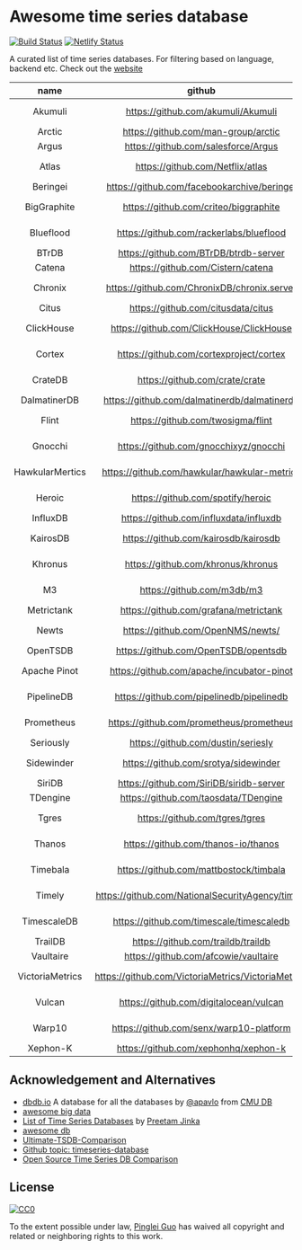 # Awesome time series database

[![Build Status](https://travis-ci.org/xephonhq/awesome-time-series-database.svg?branch=master)](https://travis-ci.org/xephonhq/awesome-time-series-database)
[![Netlify Status](https://api.netlify.com/api/v1/badges/2ea12ac4-c2b9-4767-87d6-8ac65ce5ee30/deploy-status)](https://app.netlify.com/sites/awesome-time-series-database/deploys)

A curated list of time series databases.
For filtering based on language, backend etc. Check out the [website](https://awesome-time-series-database.netlify.com/)

<!--DBTABLE_START-->
|name|github|status|lang|backend|protocol|query|license|
|:--:|:--:|:--:|:--:|:--:|:--:|:--:|:--:|
|Akumuli|https://github.com/akumuli/Akumuli|maintained|c++|localfs|tcp|text|apache-2.0|
|Arctic|https://github.com/man-group/arctic|active|python|mongodb|tcp|python|lgpl|
|Argus|https://github.com/salesforce/Argus|dead|java|hbase|http|json|bsd|
|Atlas|https://github.com/Netflix/atlas|maintained|scala|memory|http|stack|apache-2.0|
|Beringei|https://github.com/facebookarchive/beringei|dead|c++|memory|thrift|thrift|bsd|
|BigGraphite|https://github.com/criteo/biggraphite|maintained|python|cassandra|http|graphite|apache-2.0|
|Blueflood|https://github.com/rackerlabs/blueflood|dead|java|cassandra,elasticsearch|http|json|apache-2.0|
|BTrDB|https://github.com/BTrDB/btrdb-server|maintained|go|ceph|http|json|gpl|
|Catena|https://github.com/Cistern/catena|dead|go|localfs|http|json|bsd|
|Chronix|https://github.com/ChronixDB/chronix.server|maintained|java|solr|http|json|apache-2.0|
|Citus|https://github.com/citusdata/citus|active|c|postgresql|tcp|sql|agpl-3.0|
|ClickHouse|https://github.com/ClickHouse/ClickHouse|active|c++|localfs|tcp|sql|apache-2.0|
|Cortex|https://github.com/cortexproject/cortex|active|go|s3,cassandra,bigtable,dynamodb|http|promql|apache-2.0|
|CrateDB|https://github.com/crate/crate|active|java|elasticsearch,s3|tcp|sql|apache-2.0|
|DalmatinerDB|https://github.com/dalmatinerdb/dalmatinerdb|maintained|erlang|localfs|http|text|mit|
|Flint|https://github.com/twosigma/flint|maintained|scala|spark|http|json|apache-2.0|
|Gnocchi|https://github.com/gnocchixyz/gnocchi|dead|python|localfs|http|json|apache-2.0|
|HawkularMertics|https://github.com/hawkular/hawkular-metrics|maintained|java|cassandra|http|json|apache-2.0|
|Heroic|https://github.com/spotify/heroic|maintained|java|bigtable,cassandra,elasticsearch|http|json|apache-2.0|
|InfluxDB|https://github.com/influxdata/influxdb|active|go|localfs|http|influxql,flux|mit|
|KairosDB|https://github.com/kairosdb/kairosdb|maintained|java|cassandra|http|json|apache-2.0|
|Khronus|https://github.com/khronus/khronus|dead|scala|cassandra|http|json,influxql|apache-2.0|
|M3|https://github.com/m3db/m3|active|go|localfs|http|promql,graphite,m3query,sql|apache-2.0|
|Metrictank|https://github.com/grafana/metrictank|active|go|cassandra,elasticsearch|http|graphite|agpl-3.0|
|Newts|https://github.com/OpenNMS/newts/|maintained|java|cassandra|http|json|apache-2.0|
|OpenTSDB|https://github.com/OpenTSDB/opentsdb|maintained|java|hbase|http,tcp|json|lgpl|
|Apache Pinot|https://github.com/apache/incubator-pinot|active|java|s3,hdfs,azdls|http|pql|apache-2.0|
|PipelineDB|https://github.com/pipelinedb/pipelinedb|dead|c|postgresql|tcp|sql|apache-2.0|
|Prometheus|https://github.com/prometheus/prometheus|active|go|localfs|prometheus|promql|apache-2.0|
|Seriously|https://github.com/dustin/seriesly|dead|go|localfs|http|json|mit|
|Sidewinder|https://github.com/srotya/sidewinder|dead|java|localfs|tcp|sql|apache-2.0|
|SiriDB|https://github.com/SiriDB/siridb-server|active|c|localfs|http|text|mit|
|TDengine|https://github.com/taosdata/TDengine|active|c|localfs|tcp,http|sql|agpl-3.0|
|Tgres|https://github.com/tgres/tgres|dead|go|postgresql|tcp|sql|apache-2.0|
|Thanos|https://github.com/thanos-io/thanos|active|go|localfs,s3|http,grpc|promql|apache-2.0|
|Timebala|https://github.com/mattbostock/timbala|dead|go|localfs|http|promql|apache-2.0|
|Timely|https://github.com/NationalSecurityAgency/timely|maintained|java|hdfs,accumulo|http|json|apache-2.0|
|TimescaleDB|https://github.com/timescale/timescaledb|active|c|postgresql|tcp|sql|apache-2.0|
|TrailDB|https://github.com/traildb/traildb|dead|c|localfs|embed|python|mit|
|Vaultaire|https://github.com/afcowie/vaultaire|dead|haskell|ceph|http|json|unknown|
|VictoriaMetrics|https://github.com/VictoriaMetrics/VictoriaMetrics|active|go|localfs|http|promql,metricsql|apache-2.0|
|Vulcan|https://github.com/digitalocean/vulcan|dead|go|cassandra|http|promql|apache-2.0|
|Warp10|https://github.com/senx/warp10-platform|active|java|leveldb,hbase|http|warpscript|apache-2.0|
|Xephon-K|https://github.com/xephonhq/xephon-k|dead|go|cassandra,localfs|http,grpc|json|mit|

<!--DBTABLE_END-->

## Acknowledgement and Alternatives

- [dbdb.io](https://github.com/cmu-db/dbdb.io) A database for all the databases by [@apavlo](https://github.com/apavlo) from [CMU DB](https://db.cs.cmu.edu/)
- [awesome big data](https://github.com/onurakpolat/awesome-bigdata#time-series-databases)
- [List of Time Series Databases](https://misfra.me/2016/04/09/tsdb-list/) by [Preetam Jinka](https://twitter.com/PreetamJinka)
- [awesome db](https://github.com/numetriclabz/awesome-db)
- [Ultimate-TSDB-Comparison](https://tsdbbench.github.io/Ultimate-TSDB-Comparison/)
- [Github topic: timeseries-database](https://github.com/topics/timeseries-database)
- [Open Source Time Series DB Comparison](https://docs.google.com/spreadsheets/d/1sMQe9oOKhMhIVw9WmuCEWdPtAoccJ4a-IuZv4fXDHxM/edit#gid=0)

## License

[![CC0](http://i.creativecommons.org/p/zero/1.0/88x31.png)](http://creativecommons.org/publicdomain/zero/1.0/)

To the extent possible under law, [Pinglei Guo](https://github.com/at15) has waived all copyright and related or neighboring rights to this work.
